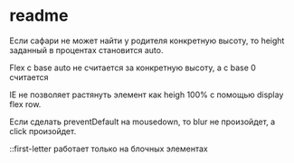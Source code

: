 # readme

Если сафари не может найти у родителя конкретную высоту, то height заданный в процентах становится auto.

Flex с base auto не считается за конкретную высоту, а с base 0 считается

IE не позволяет растянуть элемент как heigh 100% с помощью display flex row.

Если сделать preventDefault на mousedown, то blur не произойдет, а click произойдет.

::first-letter работает только на блочных элементах
